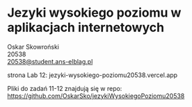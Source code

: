# Jezyki wysokiego poziomu w aplikacjach internetowych

Oskar Skowroński <br />
20538 <br />
20538@student.ans-elblag.pl <br />

strona Lab 12: jezyki-wysokiego-poziomu20538.vercel.app

Pliki do zadań 11-12 znajdują się w repo: https://github.com/OskarSko/jezykiWysokiegoPoziomu20538


